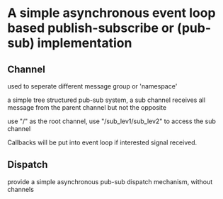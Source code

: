 # A simple asynchronous event loop based publish-subscribe or (pub-sub) implementation

## Channel
used to seperate different message group or 'namespace'

a simple tree structured pub-sub system, a sub channel receives 
all message from the parent channel but not the opposite

use "/" as the root channel, use "/sub_lev1/sub_lev2" to access the sub channel

Callbacks will be put into event loop if interested signal received.

## Dispatch
provide a simple asynchronous pub-sub dispatch mechanism, without channels